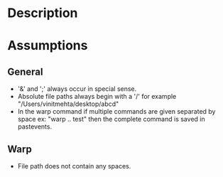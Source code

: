 # Description

# Assumptions
## General
- '&' and ';' always occur in special sense.
- Absolute file paths always begin with a '/' for example "/Users/vinitmehta/desktop/abcd"
- In the warp command if multiple commands are given separated by space ex: "warp .. test" then the complete command is saved in pastevents.
## Warp
- File path does not contain any spaces.